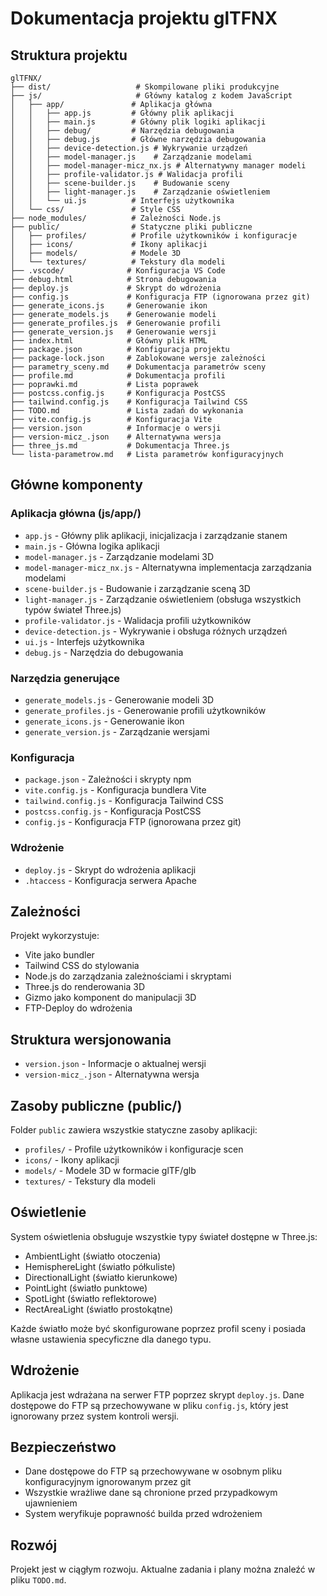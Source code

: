 # Dokumentacja projektu glTFNX

## Struktura projektu

```
glTFNX/
├── dist/                   # Skompilowane pliki produkcyjne
├── js/                     # Główny katalog z kodem JavaScript
│   ├── app/               # Aplikacja główna
│   │   ├── app.js         # Główny plik aplikacji
│   │   ├── main.js        # Główny plik logiki aplikacji
│   │   ├── debug/         # Narzędzia debugowania
│   │   ├── debug.js       # Główne narzędzia debugowania
│   │   ├── device-detection.js # Wykrywanie urządzeń
│   │   ├── model-manager.js    # Zarządzanie modelami
│   │   ├── model-manager-micz_nx.js # Alternatywny manager modeli
│   │   ├── profile-validator.js # Walidacja profili
│   │   ├── scene-builder.js    # Budowanie sceny
│   │   ├── light-manager.js    # Zarządzanie oświetleniem
│   │   └── ui.js          # Interfejs użytkownika
│   └── css/               # Style CSS
├── node_modules/          # Zależności Node.js
├── public/                # Statyczne pliki publiczne
│   ├── profiles/          # Profile użytkowników i konfiguracje
│   ├── icons/             # Ikony aplikacji
│   ├── models/            # Modele 3D
│   └── textures/          # Tekstury dla modeli
├── .vscode/              # Konfiguracja VS Code
├── debug.html            # Strona debugowania
├── deploy.js             # Skrypt do wdrożenia
├── config.js             # Konfiguracja FTP (ignorowana przez git)
├── generate_icons.js     # Generowanie ikon
├── generate_models.js    # Generowanie modeli
├── generate_profiles.js  # Generowanie profili
├── generate_version.js   # Generowanie wersji
├── index.html            # Główny plik HTML
├── package.json          # Konfiguracja projektu
├── package-lock.json     # Zablokowane wersje zależności
├── parametry_sceny.md    # Dokumentacja parametrów sceny
├── profile.md            # Dokumentacja profili
├── poprawki.md           # Lista poprawek
├── postcss.config.js     # Konfiguracja PostCSS
├── tailwind.config.js    # Konfiguracja Tailwind CSS
├── TODO.md               # Lista zadań do wykonania
├── vite.config.js        # Konfiguracja Vite
├── version.json          # Informacje o wersji
├── version-micz_.json    # Alternatywna wersja
├── three_js.md           # Dokumentacja Three.js
└── lista-parametrow.md   # Lista parametrów konfiguracyjnych
```

## Główne komponenty

### Aplikacja główna (js/app/)

- `app.js` - Główny plik aplikacji, inicjalizacja i zarządzanie stanem
- `main.js` - Główna logika aplikacji
- `model-manager.js` - Zarządzanie modelami 3D
- `model-manager-micz_nx.js` - Alternatywna implementacja zarządzania modelami
- `scene-builder.js` - Budowanie i zarządzanie sceną 3D
- `light-manager.js` - Zarządzanie oświetleniem (obsługa wszystkich typów świateł Three.js)
- `profile-validator.js` - Walidacja profili użytkowników
- `device-detection.js` - Wykrywanie i obsługa różnych urządzeń
- `ui.js` - Interfejs użytkownika
- `debug.js` - Narzędzia do debugowania

### Narzędzia generujące

- `generate_models.js` - Generowanie modeli 3D
- `generate_profiles.js` - Generowanie profili użytkowników
- `generate_icons.js` - Generowanie ikon
- `generate_version.js` - Zarządzanie wersjami

### Konfiguracja

- `package.json` - Zależności i skrypty npm
- `vite.config.js` - Konfiguracja bundlera Vite
- `tailwind.config.js` - Konfiguracja Tailwind CSS
- `postcss.config.js` - Konfiguracja PostCSS
- `config.js` - Konfiguracja FTP (ignorowana przez git)

### Wdrożenie

- `deploy.js` - Skrypt do wdrożenia aplikacji
- `.htaccess` - Konfiguracja serwera Apache

## Zależności

Projekt wykorzystuje:

- Vite jako bundler
- Tailwind CSS do stylowania
- Node.js do zarządzania zależnościami i skryptami
- Three.js do renderowania 3D
- Gizmo jako komponent do manipulacji 3D
- FTP-Deploy do wdrożenia

## Struktura wersjonowania

- `version.json` - Informacje o aktualnej wersji
- `version-micz_.json` - Alternatywna wersja

## Zasoby publiczne (public/)

Folder `public` zawiera wszystkie statyczne zasoby aplikacji:

- `profiles/` - Profile użytkowników i konfiguracje scen
- `icons/` - Ikony aplikacji
- `models/` - Modele 3D w formacie glTF/glb
- `textures/` - Tekstury dla modeli

## Oświetlenie

System oświetlenia obsługuje wszystkie typy świateł dostępne w Three.js:

- AmbientLight (światło otoczenia)
- HemisphereLight (światło półkuliste)
- DirectionalLight (światło kierunkowe)
- PointLight (światło punktowe)
- SpotLight (światło reflektorowe)
- RectAreaLight (światło prostokątne)

Każde światło może być skonfigurowane poprzez profil sceny i posiada własne ustawienia specyficzne dla danego typu.

## Wdrożenie

Aplikacja jest wdrażana na serwer FTP poprzez skrypt `deploy.js`. Dane dostępowe do FTP są przechowywane w pliku `config.js`, który jest ignorowany przez system kontroli wersji.

## Bezpieczeństwo

- Dane dostępowe do FTP są przechowywane w osobnym pliku konfiguracyjnym ignorowanym przez git
- Wszystkie wrażliwe dane są chronione przed przypadkowym ujawnieniem
- System weryfikuje poprawność builda przed wdrożeniem

## Rozwój

Projekt jest w ciągłym rozwoju. Aktualne zadania i plany można znaleźć w pliku `TODO.md`.
